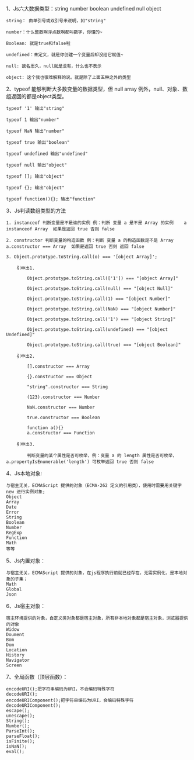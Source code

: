 1、Js六大数据类型：string number boolean undefined null object

    string： 由单引号或双引号来说明，如"string"

    number：什么整数啊浮点数啊都叫数字，你懂的~

    Boolean: 就是true和false啦

    undefined：未定义，就是你创建一个变量后却没给它赋值~

    null: 故名思久，null就是没有，什么也不表示

    object: 这个我也很难解释的说。就是除了上面五种之外的类型

2、typeof 能够判断大多数变量的数据类型，但 null array 例外，null、对象、数组返回的都是object类型。

    typeof '1' 输出"string"
    
    typeof 1 输出"number"
    
    typeof NaN 输出"number"
    
    typeof true 输出"boolean" 
    
    typeof undefined 输出"undefined"
    
    typeof null 输出"object"
    
    typeof []; 输出"object"
    
    typeof {}; 输出"object"
    
    typeof function(){}; 输出"function"
 
 3、Js判读数组类型的方法
 
    1. instanceof 判断变量是不是谁的实例 例：判断 变量 a 是不是 Array 的实例    a instanceof Array  如果是返回 true 否则 false
    
    2. constructor 判断变量的构造函数 例：判断 变量 a 的构造函数是不是 Array   a.constructor === Array  如果是返回 true 否则 返回 false
    
    3. Object.prototype.toString.call(o) === '[object Array]';
    
        引申出1.

            Object.prototype.toString.call(['1']) === "[object Array]"

            Object.prototype.toString.call(null) === "[object Null]"

            Object.prototype.toString.call(1) === "[object Number]"

            Object.prototype.toString.call(NaN) === "[object Number]"

            Object.prototype.toString.call('1') === "[object String]"

            Object.prototype.toString.call(undefined) === "[object Undefined]"

            Object.prototype.toString.call(true) === "[object Boolean]"
    
        引申出2.

            [].constructor === Array

            {}.constructor === Object

            "string".constructor === String

            (123).constructor === Number

            NaN.constructor === Number

            true.constructor === Boolean

            function a(){}
            a.constructor === Function
            
        引申出3.
         
            判断变量的某个属性是否可枚举，例：变量 a 的 length 属性是否可枚举，a.propertyIsEnumerable('length') 可枚举返回 true 否则 false

4、Js本地对象:
    
    与宿主无关，ECMAScript 提供的对象（ECMA-262 定义的引用类），使用时需要用关键字 new 进行实例对象;
    Object
    Array
    Date
    Error
    String 
    Boolean
    Number
    RegExp
    Function
    Math
    等等

5、Js内置对象：

    与宿主无关，ECMAScript 提供的对象，在js程序执行前就已经存在，无需实例化，是本地对象的子集；
    Math
    Global
    Json
    
6、Js宿主对象：

    宿主环境提供的对象，自定义类对象都是宿主对象，所有非本地对象都是宿主对象，浏览器提供的对象 
    Widow
    Doument
    Bom
    Dom
    Location
    History
    Navigator
    Screen
   
7、全局函数（顶层函数）：
    
    encodeURI();把字符串编码为URI，不会编码特殊字符
    decodeURI();
    encodeURIComponent();把字符串编码为URI，会编码特殊字符
    decodeURIComponent();
    escape();
    unescape();
    String();
    Number();
    ParseInt();
    parseFloat();
    isFinite();
    isNaN();
    eval();
    
   
